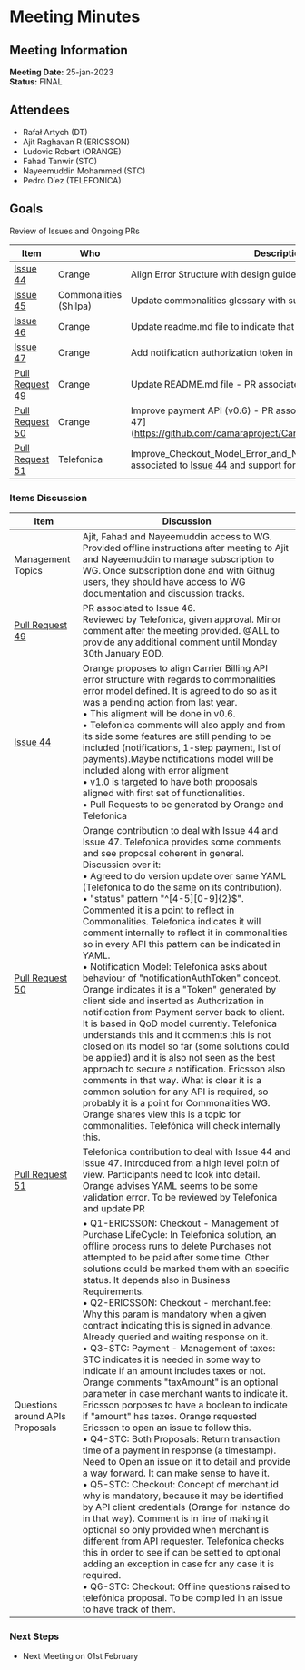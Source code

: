 # Meeting Minutes
## Meeting Information
**Meeting Date:** 25-jan-2023<br/>
**Status:** FINAL

## Attendees
- Rafał Artych (DT)
- Ajit Raghavan R (ERICSSON)
- Ludovic Robert (ORANGE)
- Fahad Tanwir (STC)
- Nayeemuddin Mohammed (STC)
- Pedro Díez (TELEFONICA)


## Goals
Review of Issues and Ongoing PRs </br>


Item | Who | Description
---- | ---- | ----
[Issue 44](https://github.com/camaraproject/CarrierBillingCheckOut/issues/44) | Orange | Align Error Structure with design guideline
[Issue 45](https://github.com/camaraproject/CarrierBillingCheckOut/issues/45) | Commonalities (Shilpa) | Update commonalities glossary with subproject relevant terms 
[Issue 46](https://github.com/camaraproject/CarrierBillingCheckOut/issues/46) | Orange | Update readme.md file to indicate that 2 flavors are defined
[Issue 47](https://github.com/camaraproject/CarrierBillingCheckOut/issues/47) | Orange | Add notification authorization token in POST Request
[Pull Request 49](https://github.com/camaraproject/CarrierBillingCheckOut/pull/49) | Orange | Update README.md file - PR associated to [Issue 46](https://github.com/camaraproject/CarrierBillingCheckOut/issues/46)
[Pull Request 50](https://github.com/camaraproject/CarrierBillingCheckOut/pull/50) | Orange | Improve payment API (v0.6) - PR associated to [Issue 44](https://github.com/camaraproject/CarrierBillingCheckOut/issues/44) and [Issue 47] (https://github.com/camaraproject/CarrierBillingCheckOut/issues/47) 
[Pull Request 51](https://github.com/camaraproject/CarrierBillingCheckOut/pull/51) | Telefonica | Improve_Checkout_Model_Error_and_Notifications_(v0.6) - PR associated to [Issue 44](https://github.com/camaraproject/CarrierBillingCheckOut/issues/44) and support for Notifications Model


### Items Discussion

Item | Discussion
---- | ----
Management Topics | Ajit, Fahad and Nayeemuddin access to WG. Provided offline instructions after meeting to Ajit and Nayeemuddin to manage subscription to WG. Once subscription done and with Githug users, they should have access to WG documentation and discussion tracks.
[Pull Request 49](https://github.com/camaraproject/CarrierBillingCheckOut/pull/49) | PR associated to Issue 46. <br/> Reviewed by Telefonica, given approval. Minor comment after the meeting provided. @ALL to provide any additional comment until Monday 30th January EOD.
[Issue 44](https://github.com/camaraproject/CarrierBillingCheckOut/issues/44) | Orange proposes to align Carrier Billing API error structure with regards to commonalities error model defined. It is agreed to do so as it was a pending action from last year.<br/> • This aligment will be done in v0.6.<br/> • Telefonica comments will also apply and from its side some features are still pending to be included (notifications, 1-step payment, list of payments).Maybe notifications model will be included along with error aligment<br/> • v1.0 is targeted to have both proposals aligned with first set of functionalities.<br/> • Pull Requests to be generated by Orange and Telefonica 
[Pull Request 50](https://github.com/camaraproject/CarrierBillingCheckOut/pull/50) | Orange contribution to deal with Issue 44 and Issue 47. Telefonica provides some comments and see proposal coherent in general. Discussion over it:<br/> • Agreed to do version update over same YAML (Telefonica to do the same on its contribution).<br/> • "status" pattern "^[4-5][0-9]{2}$". Commented it is a point to reflect in Commonalities. Telefonica indicates it will comment internally to reflect it in commonalities so in every API this pattern can be indicated in YAML. <br/> • Notification Model: Telefonica asks about behaviour of "notificationAuthToken" concept. Orange indicates it is a "Token" generated by client side and inserted as Authorization in notification from Payment server back to client. It is based in QoD model currently. Telefonica understands this and it comments this is not closed on its model so far (some solutions could be applied) and it is also not seen as the best approach to secure a notification. Ericsson also comments in that way. What is clear it is a common solution for any API is required, so probably it is a point for Commonalities WG. Orange shares view this is a topic for commonalities. Telefónica will check internally this. 
[Pull Request 51](https://github.com/camaraproject/CarrierBillingCheckOut/pull/51) | Telefonica contribution to deal with Issue 44 and Issue 47. Introduced from a high level poitn of view. Participants need to look into detail. Orange advises YAML seems to be some validation error. To be reviewed by Telefonica and update PR
Questions around APIs Proposals | • Q1-ERICSSON: Checkout - Management of Purchase LifeCycle: In Telefonica solution, an offline process runs to delete Purchases not attempted to be paid after some time. Other solutions could be marked them with an specific status. It depends also in Business Requirements.<br/> • Q2-ERICSSON: Checkout - merchant.fee: Why this param is mandatory when a given contract indicating this is signed in advance. Already queried and waiting response on it.<br/> • Q3-STC: Payment - Management of taxes: STC indicates it is needed in some way to indicate if an amount includes taxes or not. Orange comments "taxAmount" is an optional parameter in case merchant wants to indicate it. Ericsson porposes to have a boolean to indicate if "amount" has taxes. Orange requested Ericsson to open an issue to follow this. <br/> • Q4-STC: Both Proposals: Return transaction time of a payment in response (a timestamp). Need to Open an issue on it to detail and provide a way forward. It can make sense to have it. <br/> • Q5-STC: Checkout: Concept of merchant.id why is mandatory, because it may be identified by API client credentials (Orange for instance do in that way). Comment is in line of making it optional so only provided when merchant is different from API requester. Telefonica checks this in order to see if can be settled to optional adding an exception in case for any case it is required. <br/> • Q6-STC: Checkout: Offline questions raised to telefónica proposal. To be compiled in an issue to have track of them. 


### Next Steps
- Next Meeting on 01st February
